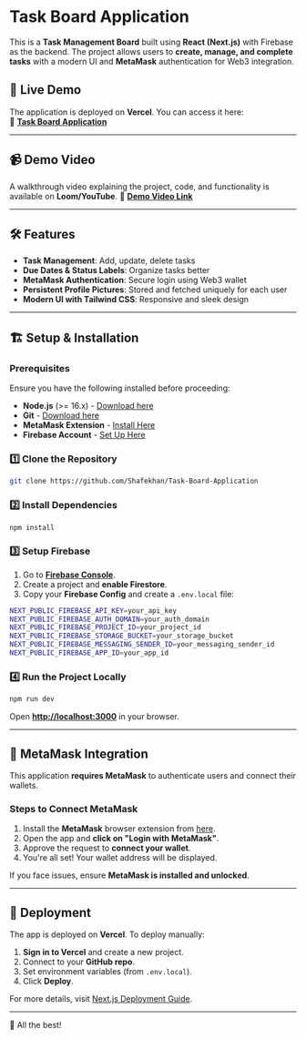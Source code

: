 # Task Board Application

This is a **Task Management Board** built using **React (Next.js)** with Firebase as the backend. The project allows users to **create, manage, and complete tasks** with a modern UI and **MetaMask** authentication for Web3 integration.

## 🚀 Live Demo

The application is deployed on **Vercel**. You can access it here:\
🔗 **[Task Board Application](https://taskboard-application-dmju8ktv5-shafes-projects.vercel.app)**

---

## 📹 Demo Video

A walkthrough video explaining the project, code, and functionality is available on **Loom/YouTube**.
🔗 **[Demo Video Link](https://youtu.be/45rSEEWvoks)**

---

## 🛠️ Features

- **Task Management**: Add, update, delete tasks
- **Due Dates & Status Labels**: Organize tasks better
- **MetaMask Authentication**: Secure login using Web3 wallet
- **Persistent Profile Pictures**: Stored and fetched uniquely for each user
- **Modern UI with Tailwind CSS**: Responsive and sleek design

---

## 🏗️ Setup & Installation

### **Prerequisites**

Ensure you have the following installed before proceeding:

- **Node.js** (>= 16.x) - [Download here](https://nodejs.org/)
- **Git** - [Download here](https://git-scm.com/)
- **MetaMask Extension** - [Install Here](https://metamask.io/)
- **Firebase Account** - [Set Up Here](https://firebase.google.com/)

### **1️⃣ Clone the Repository**

```sh
git clone https://github.com/Shafekhan/Task-Board-Application
```

### **2️⃣ Install Dependencies**

```sh
npm install
```

### **3️⃣ Setup Firebase**

1. Go to **[Firebase Console](https://console.firebase.google.com/)**.
2. Create a project and **enable Firestore**.
3. Copy your **Firebase Config** and create a `.env.local` file:

```sh
NEXT_PUBLIC_FIREBASE_API_KEY=your_api_key
NEXT_PUBLIC_FIREBASE_AUTH_DOMAIN=your_auth_domain
NEXT_PUBLIC_FIREBASE_PROJECT_ID=your_project_id
NEXT_PUBLIC_FIREBASE_STORAGE_BUCKET=your_storage_bucket
NEXT_PUBLIC_FIREBASE_MESSAGING_SENDER_ID=your_messaging_sender_id
NEXT_PUBLIC_FIREBASE_APP_ID=your_app_id
```

### **4️⃣ Run the Project Locally**

```sh
npm run dev
```

Open **[http://localhost:3000](http://localhost:3000)** in your browser.

---

## 🔗 MetaMask Integration

This application **requires MetaMask** to authenticate users and connect their wallets.

### **Steps to Connect MetaMask**

1. Install the **MetaMask** browser extension from [here](https://metamask.io/).
2. Open the app and **click on "Login with MetaMask"**.
3. Approve the request to **connect your wallet**.
4. You're all set! Your wallet address will be displayed.

If you face issues, ensure **MetaMask is installed and unlocked**.

---

## 🚀 Deployment

The app is deployed on **Vercel**. To deploy manually:

1. **Sign in to Vercel** and create a new project.
2. Connect to your **GitHub repo**.
3. Set environment variables (from `.env.local`).
4. Click **Deploy**.

For more details, visit [Next.js Deployment Guide](https://nextjs.org/docs/deployment).

---

🚀 All the best!

